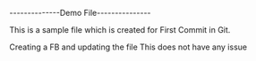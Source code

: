 --------------Demo File---------------

This is a sample file which is created for First Commit in Git.


Creating a FB and updating the file
This does not have any issue

